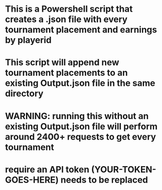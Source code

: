 # This is a Powershell script that creates a .json file with every tournament placement and earnings by playerid
# This script will append new tournament placements to an existing Output.json file in the same directory
# WARNING: running this without an existing Output.json file will perform around 2400+ requests to get every tournament
# require an API token (YOUR-TOKEN-GOES-HERE) needs to be replaced
